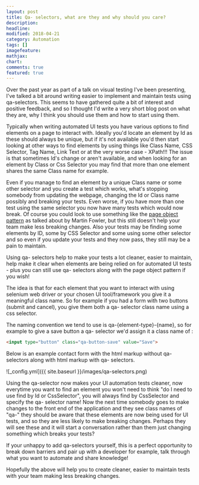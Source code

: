 ```yaml
---
layout: post
title: Qa- selectors, what are they and why should you care?
description: 
headline: 
modified: 2018-04-21
category: Automation
tags: []
imagefeature: 
mathjax: 
chart: 
comments: true
featured: true
---
```


Over the past year as part of a talk on visual testing I've been presenting, I've talked a bit around writing easier to implement and maintain tests using qa-selectors. This seems to have gathered quite a bit of interest and positive feedback, and so I thought I'd write a very short blog post on what they are, why I think you should use them and how to start using them.

Typically when writing automated UI tests you have various options to find elements on a page to interact with. Ideally you'd locate an element by Id as these should always be unique, but if it's not available you'd then start looking at other ways to find elements by using things like Class Name, CSS Selector, Tag Name, Link Text or at the very worse case - XPath!!! The issue is that sometimes Id's change or aren't available, and when looking for an element by Class or Css Selector you may find that more than one element shares the same Class name for example.

Even if you manage to find an element by a unique Class name or some other selector and you create a test which works, what's stopping somebody from updating the webpage, changing the Id or Class name possibly and breaking your tests. Even worse, if you have more than one test using the same selector you now have many tests which would now break. Of course you could look to use something like the [page object pattern](https://martinfowler.com/bliki/PageObject.html) as talked about by Martin Fowler, but this still doesn't help your team make less breaking changes. Also your tests may be finding some elements by ID, some by CSS Selector and some using some other selector and so even if you update your tests and they now pass, they still may be a pain to maintain.

Using qa- selectors help to make your tests a lot cleaner, easier to maintain, help make it clear when elements are being relied on for automated UI tests - plus you can still use qa- selectors along with the page object pattern if you wish!

The idea is that for each element that you want to interact with using selenium web driver or your chosen UI tool/framework you give it a meaningful class name. So for example if you had a form with two buttons (submit and cancel), you give them both a qa- selector class name using a css selector.

The naming convention we tend to use is qa-{element-type}-{name}, so for example to give a save button a qa- selector we'd assign it a class name of :

```html
<input type="button" class="qa-button-save" value="Save">
```

Below is an example contact form with the html markup without qa- selectors along with html markup with qa- selectors.

![_config.yml]({{ site.baseurl }}/images/qa-selectors.png) 

Using the qa-selector now makes your UI automation tests cleaner, now everytime you want to find an element you won't need to think "do I need to use find by Id or CssSelector", you will always find by CssSelector and specify the qa- selector name! Now the next time somebody goes to make changes to the front end of the application and they see class names of "qa-" they should be aware that these elements are now being used for UI tests, and so they are less likely to make breaking changes. Perhaps they will see these and it will start a conversation rather than them just changing something which breaks your tests?

If your unhappy to add qa-selectors yourself, this is a perfect opportunity to break down barriers and pair up with a developer for example, talk through what you want to automate and share knowledge!

Hopefully the above will help you to create cleaner, easier to maintain tests with your team making less breaking changes.
